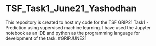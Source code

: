 # TSF_Task1_June21_Yashodhan
This repository is created to host my code for the TSF GRIP21 Task1 - Prediction using supervised machine learning.
I have used the Jupyter notebook as an IDE and python as the programming language for development of the task.
#GRIPJUNE21
